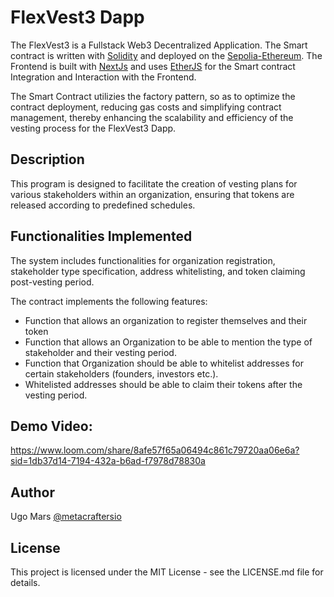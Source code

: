 # FlexVest3 Dapp

The FlexVest3 is a Fullstack Web3 Decentralized Application. 
The Smart contract is written with [Solidity](https://docs.soliditylang.org/en/v0.8.25/?color=dark) and deployed on the [Sepolia-Ethereum](https://sepolia.etherscan.io/).
The Frontend is built with [NextJs](https://nextjs.org/) and uses [EtherJS](https://docs.ethers.org/v5/) for the Smart contract Integration and Interaction with the Frontend.

The Smart Contract utilizies the factory pattern, so as to optimize the contract deployment, reducing gas costs and simplifying contract management, thereby enhancing the scalability and efficiency of the vesting process for the FlexVest3 Dapp.

## Description

This program is designed to facilitate the creation of vesting plans for various stakeholders within an organization, ensuring that tokens are released according to predefined schedules. 

## Functionalities Implemented

The system includes functionalities for organization registration, stakeholder type specification, address whitelisting, and token claiming post-vesting period.

The contract implements the following features:

- Function that allows an organization to register themselves and their token
- Function that allows an Organization to be able to mention the type of stakeholder and their vesting period.
- Function that Organization should be able to whitelist addresses for certain stakeholders (founders, investors etc.).
- Whitelisted addresses should be able to claim their tokens after the vesting period.

## Demo Video:
https://www.loom.com/share/8afe57f65a06494c861c79720aa06e6a?sid=1db37d14-7194-432a-b6ad-f7978d78830a


## Author

Ugo Mars
[@metacraftersio](https://github.com/UgoMars)

## License

This project is licensed under the MIT License - see the LICENSE.md file for details.